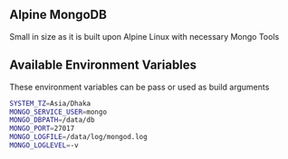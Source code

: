 Alpine MongoDB
---------------
Small in size as it is built upon Alpine Linux with necessary Mongo Tools

Available Environment Variables
-------------------------------
These environment variables can be pass or used as build arguments

```sh
SYSTEM_TZ=Asia/Dhaka
MONGO_SERVICE_USER=mongo
MONGO_DBPATH=/data/db
MONGO_PORT=27017
MONGO_LOGFILE=/data/log/mongod.log
MONGO_LOGLEVEL=-v
```